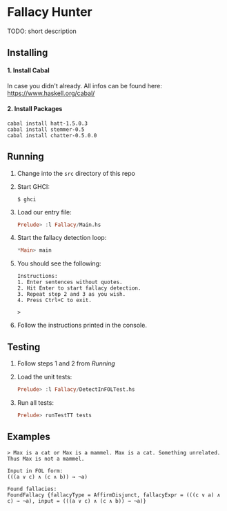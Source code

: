 # Fallacy Hunter

TODO: short description


## Installing

#### 1. Install Cabal

In case you didn't already. All infos can be found here: https://www.haskell.org/cabal/


#### 2. Install Packages
```
cabal install hatt-1.5.0.3
cabal install stemmer-0.5
cabal install chatter-0.5.0.0
```


## Running

1. Change into the `src` directory of this repo

2. Start GHCI:
	```
	$ ghci
	```

3. Load our entry file:
	```haskell
	Prelude> :l Fallacy/Main.hs
	```

4. Start the fallacy detection loop:
	```haskell
	*Main> main
	```

5. You should see the following:
	```
	Instructions:
	1. Enter sentences without quotes.
	2. Hit Enter to start fallacy detection.
	3. Repeat step 2 and 3 as you wish.
	4. Press Ctrl+C to exit.
	
	> 
	```

6. Follow the instructions printed in the console.


## Testing

1. Follow steps 1 and 2 from _Running_

2. Load the unit tests:
	```haskell
	Prelude> :l Fallacy/DetectInFOLTest.hs
	```

3. Run all tests:
	```haskell
	Prelude> runTestTT tests
	```


## Examples

```
> Max is a cat or Max is a mammel. Max is a cat. Something unrelated. Thus Max is not a mammel.

Input in FOL form:
(((a ∨ c) ∧ (c ∧ b)) → ¬a)

Found fallacies:
FoundFallacy {fallacyType = AffirmDisjunct, fallacyExpr = (((c ∨ a) ∧ c) → ¬a), input = (((a ∨ c) ∧ (c ∧ b)) → ¬a)}
```
